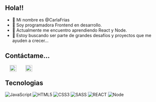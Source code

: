 ## Hola!!

- 👋 Mi nombre es @CarlaFrias
- 👀 Soy programadora Frontend en desarrollo.
- 🌱 Actualmente me encuentro aprendiendo React y Node.
- 💞️ Estoy buscando ser parte de grandes desafíos y proyectos que me ayuden a crecer...


## Contáctame...

[<img style='margin:0 15px' align="left" alt="CARLA FRIAS | LinkedIn" width="22px" src="https://cdn.jsdelivr.net/npm/simple-icons@v3/icons/linkedin.svg" />][linkedin] 
[<img style='margin:0 15px' align="left" alt="carlafrias | codewars" width="22px" src="https://cdn.jsdelivr.net/npm/simple-icons@3.12.1/icons/codewars.svg" />][codewars]
<br />

## Tecnologias

![JavaScript](https://img.shields.io/badge/-JavaScript-000000?style=flat&logo=javascript)
![HTML5](https://img.shields.io/badge/-HTML5-000000?style=flat&logo=html5)
![CSS3](https://img.shields.io/badge/-CSS-000000?style=flat&logo=css3)
![SASS](https://img.shields.io/badge/-SASS-000000?style=flat&logo=sass)
![REACT](https://img.shields.io/badge/-REACT-000000?style=flat&logo=react)
![Node](https://img.shields.io/badge/-Node-000000?style=flat&logo=node.js) 


[linkedin]: https://www.linkedin.com/in/friascarla
[codewars]:https://www.codewars.com/users/carlajimenafrias

